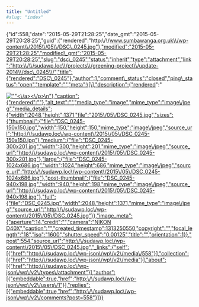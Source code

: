 ```yaml
---
title: "Untitled"
#slug: "index"
---
```


{"id":558,"date":"2015-05-29T21:28:25","date\_gmt":"2015-05-29T20:28:25","guid":{"rendered":"http:\\/\\/www.sumbawanga.org.uk\\/wp-content\\/2015\\/05\\/DSC\_0245.jpg"},"modified":"2015-05-29T21:28:25","modified\_gmt":"2015-05-29T20:28:25","slug":"dsc\_0245","status":"inherit","type":"attachment","link":"http:\\/\\/sudawp.loc\\/projects\\/greening-project\\/update-2014\\/dsc\_0245\\/","title":{"rendered":"DSC\_0245"},"author":1,"comment\_status":"closed","ping\_status":"open","template":"","meta":\[\],"description":{"rendered":"

[![\"\"](\"http:\/\/sudawp.loc\/wp-content\/2015\/05\/DSC_0245-300x201.jpg\")<\\/a><\\/p>\\n"},"caption":{"rendered":""},"alt\_text":"","media\_type":"image","mime\_type":"image\\/jpeg","media\_details":{"width":2048,"height":1371,"file":"2015\\/05\\/DSC\_0245.jpg","sizes":{"thumbnail":{"file":"DSC\_0245-150x150.jpg","width":150,"height":150,"mime\_type":"image\\/jpeg","source\_url":"http:\\/\\/sudawp.loc\\/wp-content\\/2015\\/05\\/DSC\_0245-150x150.jpg"},"medium":{"file":"DSC\_0245-300x201.jpg","width":300,"height":201,"mime\_type":"image\\/jpeg","source\_url":"http:\\/\\/sudawp.loc\\/wp-content\\/2015\\/05\\/DSC\_0245-300x201.jpg"},"large":{"file":"DSC\_0245-1024x686.jpg","width":1024,"height":686,"mime\_type":"image\\/jpeg","source\_url":"http:\\/\\/sudawp.loc\\/wp-content\\/2015\\/05\\/DSC\_0245-1024x686.jpg"},"post-thumbnail":{"file":"DSC\_0245-940x198.jpg","width":940,"height":198,"mime\_type":"image\\/jpeg","source\_url":"http:\\/\\/sudawp.loc\\/wp-content\\/2015\\/05\\/DSC\_0245-940x198.jpg"},"full":{"file":"DSC\_0245.jpg","width":2048,"height":1371,"mime\_type":"image\\/jpeg","source\_url":"http:\\/\\/sudawp.loc\\/wp-content\\/2015\\/05\\/DSC\_0245.jpg"}},"image\_meta":{"aperture":14,"credit":"","camera":"NIKON D40X","caption":"","created\_timestamp":1313250550,"copyright":"","focal\_length":"18","iso":"1600","shutter\_speed":"0.00125","title":"","orientation":1}},"post":554,"source\_url":"http:\\/\\/sudawp.loc\\/wp-content\\/2015\\/05\\/DSC\_0245.jpg","\_links":{"self":\[{"href":"http:\\/\\/sudawp.loc\\/wp-json\\/wp\\/v2\\/media\\/558"}\],"collection":\[{"href":"http:\\/\\/sudawp.loc\\/wp-json\\/wp\\/v2\\/media"}\],"about":\[{"href":"http:\\/\\/sudawp.loc\\/wp-json\\/wp\\/v2\\/types\\/attachment"}\],"author":\[{"embeddable":true,"href":"http:\\/\\/sudawp.loc\\/wp-json\\/wp\\/v2\\/users\\/1"}\],"replies":\[{"embeddable":true,"href":"http:\\/\\/sudawp.loc\\/wp-json\\/wp\\/v2\\/comments?post=558"}\]}}](http:\/\/sudawp.loc\/wp-content\/2015\/05\/DSC_0245.jpg)